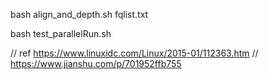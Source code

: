 
bash align_and_depth.sh fqlist.txt

bash test_parallelRun.sh

// ref  https://www.linuxidc.com/Linux/2015-01/112363.htm
//      https://www.jianshu.com/p/701952ffb755

